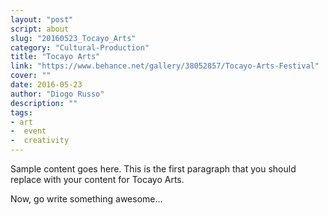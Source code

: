 ```yaml
---
layout: "post"
script: about
slug: "20160523_Tocayo_Arts"
category: "Cultural-Production"
title: "Tocayo Arts"
link: "https://www.behance.net/gallery/38052857/Tocayo-Arts-Festival"
cover: ""
date: 2016-05-23
author: "Diogo Russo"
description: ""
tags:
- art
-  event
-  creativity
---
```

 
Sample content goes here. This is the first paragraph that you should replace with your content for Tocayo Arts.
 
Now, go write something awesome...
